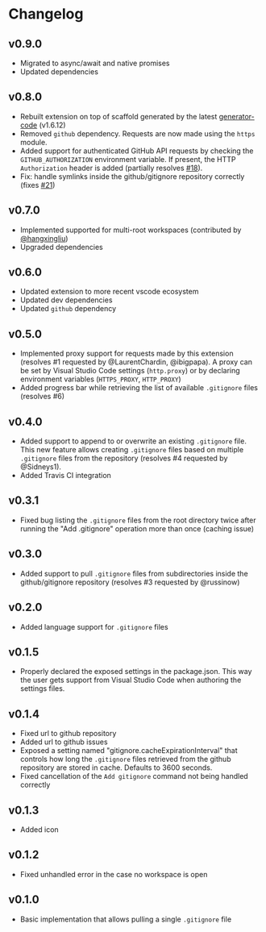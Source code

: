 # Changelog


## v0.9.0

- Migrated to async/await and native promises
- Updated dependencies


## v0.8.0

- Rebuilt extension on top of scaffold generated by the latest [generator-code](https://www.npmjs.com/package/generator-code) (v1.6.12)
- Removed `github` dependency. Requests are now made using the `https` module.
- Added support for authenticated GitHub API requests by checking the `GITHUB_AUTHORIZATION` environment variable. If present, the HTTP `Authorization` header is added (partially resolves [#18](https://github.com/CodeZombieCH/vscode-gitignore/issues/18)).
- Fix: handle symlinks inside the github/gitignore repository correctly (fixes [#21](https://github.com/CodeZombieCH/vscode-gitignore/issues/21))


## v0.7.0

- Implemented supported for multi-root workspaces (contributed by [@hangxingliu](https://github.com/hangxingliu))
- Upgraded dependencies


## v0.6.0

- Updated extension to more recent vscode ecosystem
- Updated dev dependencies
- Updated `github` dependency


## v0.5.0

- Implemented proxy support for requests made by this extension (resolves #1 requested by @LaurentChardin, @ibigpapa). A proxy can be set by Visual Studio Code settings (`http.proxy`) or by declaring environment variables (`HTTPS_PROXY`, `HTTP_PROXY`)
- Added progress bar while retrieving the list of available `.gitignore` files (resolves #6)


## v0.4.0

- Added support to append to or overwrite an existing `.gitignore` file. This new feature allows creating `.gitignore` files based on multiple `.gitignore` files from the repository (resolves #4 requested by @Sidneys1).
- Added Travis CI integration


## v0.3.1

- Fixed bug listing the `.gitignore` files from the root directory twice after running the "Add .gitignore" operation more than once (caching issue)


## v0.3.0

- Added support to pull `.gitignore` files from subdirectories inside the github/gitignore repository (resolves #3 requested by @russinow)


## v0.2.0

- Added language support for `.gitignore` files


## v0.1.5

- Properly declared the exposed settings in the package.json. This way the user gets support from Visual Studio Code when authoring the settings files.


## v0.1.4

- Fixed url to github repository
- Added url to github issues
- Exposed a setting named "gitignore.cacheExpirationInterval" that controls how long the `.gitignore` files retrieved from the github repository are stored in cache. Defaults to 3600 seconds.
- Fixed cancellation of the `Add gitignore` command not being handled correctly


## v0.1.3

- Added icon


## v0.1.2

- Fixed unhandled error in the case no workspace is open


## v0.1.0

- Basic implementation that allows pulling a single `.gitignore` file
